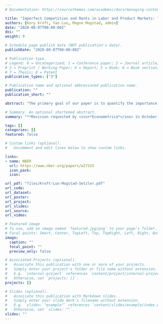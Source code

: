 ```yaml
---
# Documentation: https://sourcethemes.com/academic/docs/managing-content/

title: "Imperfect Competition and Rents in Labor and Product Markets: The Case of the Construction Industry"
authors: [Kory Kroft, Yao Luo, Magne Mogstad, admin]
date: "2020-08-07T00:00:00Z"
doi: ""
weight: 9

# Schedule page publish date (NOT publication's date).
publishDate: "2020-08-07T00:00:00Z"

# Publication type.
# Legend: 0 = Uncategorized; 1 = Conference paper; 2 = Journal article;
# 3 = Preprint / Working Paper; 4 = Report; 5 = Book; 6 = Book section;
# 7 = Thesis; 8 = Patent
publication_types: ["3"]

# Publication name and optional abbreviated publication name.
publication: ""
publication_short: ""

abstract: "The primary goal of our paper is to quantify the importance of imperfect competition in the U.S. construction industry by estimating the size of rents earned by American firms and workers. To obtain a comprehensive measure of the total rents and to understand its sources, we take into account that rents may arise both due to markdown of wages and markup of prices. Our analyses combine the universe of U.S. business and worker tax records with newly collected records from U.S. procurement auctions. We first examine how firms respond to a plausibly exogenous shift in product demand through a difference-in-differences design that compares first-time procurement auction winners to the firms that lose, both before and after the auction. Motivated and guided by these estimates, we next develop, identify, and estimate a model where construction firms compete with one another for projects in the product market and for workers in the labor market. The firms may participate both in the private market and in government projects, the latter of which are procured through first-price sealed-bid auctions. We find that American construction firms have significant wage- and price-setting power. This imperfect competition generates a considerable amount of rents, two-thirds of which is captured by the firms. Lastly, we use the estimated model to perform counterfactual analyses which reveal how increases in the market power of firms, in the product market or the labor market, would affect the outcomes and behavior of workers and firms in the construction industry."

# Summary. An optional shortened abstract.
summary: "**Revision requested by <ins>*Econometrica*</ins> in October 2020**. </br>My presentations: [NBER Summer Institute (Labor Studies)](https://conference.nber.org/sched/SI20LS), Stanford ([SITE Labor Markets](https://economics.stanford.edu/events/site-2020/session-12-micro-and-macro-labor-markets)), MIT (joint seminar in [Applied Micro](https://economics.mit.edu/events/pospol) and [Industrial Organization](https://economics.mit.edu/events/iowork))"

tags: []
categories: []
featured: false

# Custom links (optional).
#   Uncomment and edit lines below to show custom links.

links:
- name: NBER
  url: https://www.nber.org/papers/w27325
  icon_pack:
  icon:

url_pdf: "files/Kroft-Luo-Mogstad-Setzler.pdf"
url_code:
url_dataset:
url_poster:
url_project:
url_slides:
url_source:
url_video:

# Featured image
# To use, add an image named `featured.jpg/png` to your page's folder. 
# Focal points: Smart, Center, TopLeft, Top, TopRight, Left, Right, BottomLeft, Bottom, BottomRight.
image:
  caption: ""
  focal_point: ""
  preview_only: false

# Associated Projects (optional).
#   Associate this publication with one or more of your projects.
#   Simply enter your project's folder or file name without extension.
#   E.g. `internal-project` references `content/project/internal-project/index.md`.
#   Otherwise, set `projects: []`.
projects: []

# Slides (optional).
#   Associate this publication with Markdown slides.
#   Simply enter your slide deck's filename without extension.
#   E.g. `slides: "example"` references `content/slides/example/index.md`.
#   Otherwise, set `slides: ""`.
slides: ""
---
```


